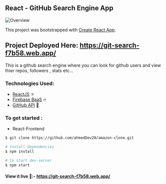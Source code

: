 ## React - GitHub Search Engine App

![Overview](https://i.imgur.com/l7omi8w.png)

This project was bootstrapped with [Create React App](https://github.com/facebook/create-react-app).

## Project Deployed Here: https://git-search-f7b58.web.app/

This is a github search engine where you can look for github users and view thier repos, followers , stats etc...

### Technologies Used:

- <a href="https://reactjs.org/">ReactJS</a> ⚛
- <a href="https://firebase.google.com/docs/">Firebase BaaS</a> 🔥
- <a href="https://api.github.com/">GitHub API</a> 🦑

### To get started :

- React-Frontend

```sh
$ git clone https://github.com/ahmedDev20/amazon-clone.git

# install dependencies
$ npm install

# to start dev-server
$ npm start
```

#### View it live 🔴:- https://git-search-f7b58.web.app/
